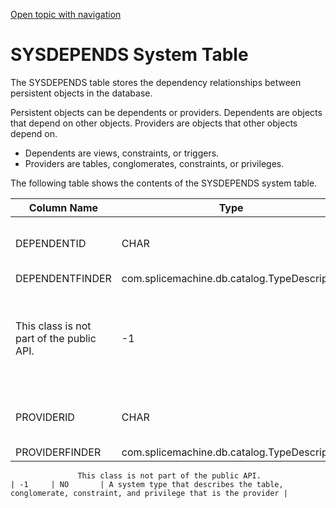 [Open topic with navigation](../../../index.html#Shared/SQLReference/SystemTables/SysDepends.html)

<a href="" id="SystemTables.SysDepends"></a>[]()SYSDEPENDS System Table
=======================================================================

The <span class="CodeFont">SYSDEPENDS</span> table stores the dependency relationships between persistent objects in the database.

Persistent objects can be dependents or providers. Dependents are objects that depend on other objects. Providers are objects that other objects depend on.

-   Dependents are views, constraints, or triggers.
-   Providers are tables, conglomerates, constraints, or privileges.

The following table shows the contents of the <span class="CodeFont">SYSDEPENDS</span> system table.

| Column Name     | Type                                                                        | Length | Nullable | Contents                                                                                             |
|-----------------|-----------------------------------------------------------------------------|--------|----------|------------------------------------------------------------------------------------------------------|
| DEPENDENTID     | CHAR                                                                        | 36     | NO       | A unique identifier for the dependent                                                                |
| DEPENDENTFINDER | <span class="ItalicFont">com.splicemachine.db.catalog.TypeDescriptor</span> 
                   This class is not part of the public API.                                    | -1     | NO       | A system type that describes the view, constraint, or trigger that is the dependent                  |
| PROVIDERID      | CHAR                                                                        | 36     | NO       | A unique identifier for the provider                                                                 |
| PROVIDERFINDER  | <span class="ItalicFont">com.splicemachine.db.catalog.TypeDescriptor</span> 
                                                                                                
                   This class is not part of the public API.                                    | -1     | NO       | A system type that describes the table, conglomerate, constraint, and privilege that is the provider |

 


